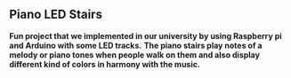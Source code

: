 ## Piano LED Stairs

**Fun project that we implemented in our university by using Raspberry pi and Arduino with some LED tracks.**
**The piano stairs play notes of a melody or piano tones when people walk on them and also display different kind of colors in harmony with the music.**
